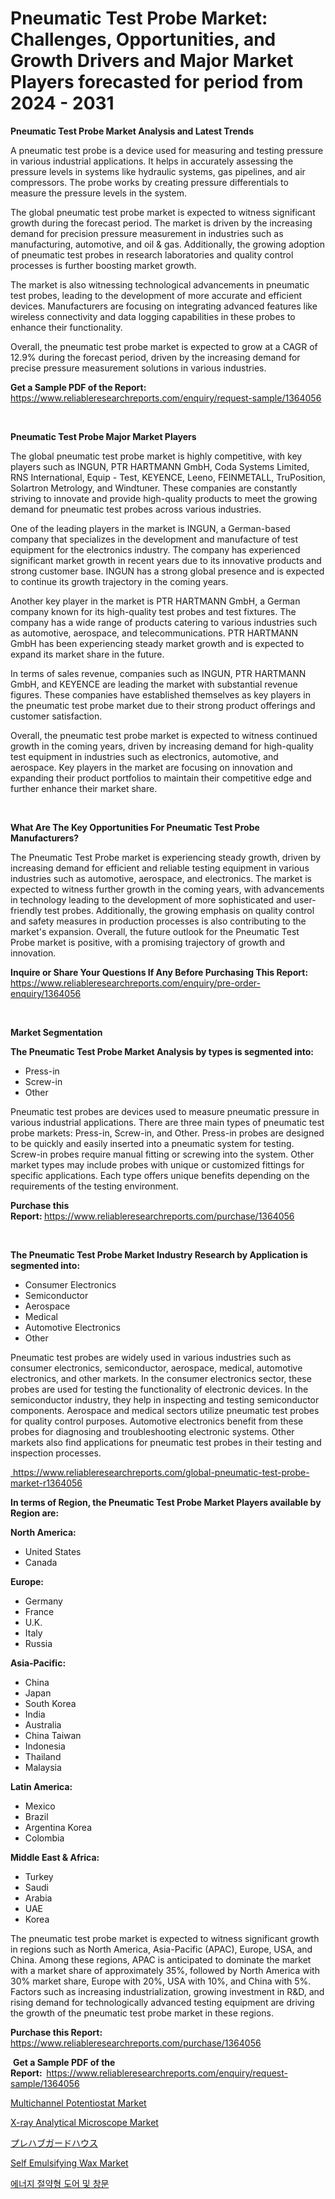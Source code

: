 <p><h1>Pneumatic Test Probe Market: Challenges, Opportunities, and Growth Drivers and Major Market Players forecasted for period from 2024 - 2031</h1></p><p><strong>Pneumatic Test Probe Market Analysis and Latest Trends</strong></p>
<p><p>A pneumatic test probe is a device used for measuring and testing pressure in various industrial applications. It helps in accurately assessing the pressure levels in systems like hydraulic systems, gas pipelines, and air compressors. The probe works by creating pressure differentials to measure the pressure levels in the system.</p><p>The global pneumatic test probe market is expected to witness significant growth during the forecast period. The market is driven by the increasing demand for precision pressure measurement in industries such as manufacturing, automotive, and oil & gas. Additionally, the growing adoption of pneumatic test probes in research laboratories and quality control processes is further boosting market growth.</p><p>The market is also witnessing technological advancements in pneumatic test probes, leading to the development of more accurate and efficient devices. Manufacturers are focusing on integrating advanced features like wireless connectivity and data logging capabilities in these probes to enhance their functionality.</p><p>Overall, the pneumatic test probe market is expected to grow at a CAGR of 12.9% during the forecast period, driven by the increasing demand for precise pressure measurement solutions in various industries.</p></p>
<p><strong>Get a Sample PDF of the Report:&nbsp;</strong> <a href="https://www.reliableresearchreports.com/enquiry/request-sample/1364056">https://www.reliableresearchreports.com/enquiry/request-sample/1364056</a></p>
<p>&nbsp;</p>
<p><strong>Pneumatic Test Probe Major Market Players</strong></p>
<p><p>The global pneumatic test probe market is highly competitive, with key players such as INGUN, PTR HARTMANN GmbH, Coda Systems Limited, RNS International, Equip - Test, KEYENCE, Leeno, FEINMETALL, TruPosition, Solartron Metrology, and Windtuner. These companies are constantly striving to innovate and provide high-quality products to meet the growing demand for pneumatic test probes across various industries.</p><p>One of the leading players in the market is INGUN, a German-based company that specializes in the development and manufacture of test equipment for the electronics industry. The company has experienced significant market growth in recent years due to its innovative products and strong customer base. INGUN has a strong global presence and is expected to continue its growth trajectory in the coming years.</p><p>Another key player in the market is PTR HARTMANN GmbH, a German company known for its high-quality test probes and test fixtures. The company has a wide range of products catering to various industries such as automotive, aerospace, and telecommunications. PTR HARTMANN GmbH has been experiencing steady market growth and is expected to expand its market share in the future.</p><p>In terms of sales revenue, companies such as INGUN, PTR HARTMANN GmbH, and KEYENCE are leading the market with substantial revenue figures. These companies have established themselves as key players in the pneumatic test probe market due to their strong product offerings and customer satisfaction.</p><p>Overall, the pneumatic test probe market is expected to witness continued growth in the coming years, driven by increasing demand for high-quality test equipment in industries such as electronics, automotive, and aerospace. Key players in the market are focusing on innovation and expanding their product portfolios to maintain their competitive edge and further enhance their market share.</p></p>
<p>&nbsp;</p>
<p><strong>What Are The Key Opportunities For Pneumatic Test Probe Manufacturers?</strong></p>
<p><p>The Pneumatic Test Probe market is experiencing steady growth, driven by increasing demand for efficient and reliable testing equipment in various industries such as automotive, aerospace, and electronics. The market is expected to witness further growth in the coming years, with advancements in technology leading to the development of more sophisticated and user-friendly test probes. Additionally, the growing emphasis on quality control and safety measures in production processes is also contributing to the market's expansion. Overall, the future outlook for the Pneumatic Test Probe market is positive, with a promising trajectory of growth and innovation.</p></p>
<p><strong>Inquire or Share Your Questions If Any Before Purchasing This Report:</strong> <a href="https://www.reliableresearchreports.com/enquiry/pre-order-enquiry/1364056">https://www.reliableresearchreports.com/enquiry/pre-order-enquiry/1364056</a></p>
<p>&nbsp;</p>
<p><strong>Market Segmentation</strong></p>
<p><strong>The Pneumatic Test Probe Market Analysis by types is segmented into:</strong></p>
<p><ul><li>Press-in</li><li>Screw-in</li><li>Other</li></ul></p>
<p><p>Pneumatic test probes are devices used to measure pneumatic pressure in various industrial applications. There are three main types of pneumatic test probe markets: Press-in, Screw-in, and Other. Press-in probes are designed to be quickly and easily inserted into a pneumatic system for testing. Screw-in probes require manual fitting or screwing into the system. Other market types may include probes with unique or customized fittings for specific applications. Each type offers unique benefits depending on the requirements of the testing environment.</p></p>
<p><strong>Purchase this Report:&nbsp;</strong><a href="https://www.reliableresearchreports.com/purchase/1364056">https://www.reliableresearchreports.com/purchase/1364056</a></p>
<p>&nbsp;</p>
<p><strong>The Pneumatic Test Probe Market Industry Research by Application is segmented into:</strong></p>
<p><ul><li>Consumer Electronics</li><li>Semiconductor</li><li>Aerospace</li><li>Medical</li><li>Automotive Electronics</li><li>Other</li></ul></p>
<p><p>Pneumatic test probes are widely used in various industries such as consumer electronics, semiconductor, aerospace, medical, automotive electronics, and other markets. In the consumer electronics sector, these probes are used for testing the functionality of electronic devices. In the semiconductor industry, they help in inspecting and testing semiconductor components. Aerospace and medical sectors utilize pneumatic test probes for quality control purposes. Automotive electronics benefit from these probes for diagnosing and troubleshooting electronic systems. Other markets also find applications for pneumatic test probes in their testing and inspection processes.</p></p>
<p><a href="https://www.reliableresearchreports.com/global-pneumatic-test-probe-market-r1364056">&nbsp;https://www.reliableresearchreports.com/global-pneumatic-test-probe-market-r1364056</a></p>
<p><strong>In terms of Region, the Pneumatic Test Probe Market Players available by Region are:</strong></p>
<p>
    <p> <strong> North America: </strong>
        <ul>
            <li>United States</li>
            <li>Canada</li>
        </ul>
        </p> 
    <p> <strong> Europe: </strong>
        <ul>
            <li>Germany</li>
            <li>France</li>
            <li>U.K.</li>
            <li>Italy</li>
            <li>Russia</li>
        </ul>
        </p> 
    <p> <strong> Asia-Pacific: </strong>
        <ul>
            <li>China</li>
            <li>Japan</li>
            <li>South Korea</li>
            <li>India</li>
            <li>Australia</li>
            <li>China Taiwan</li>
            <li>Indonesia</li>
            <li>Thailand</li>
            <li>Malaysia</li>
        </ul>
        </p> 
    <p> <strong> Latin America: </strong>
        <ul>
            <li>Mexico</li>
            <li>Brazil</li>
            <li>Argentina Korea</li>
            <li>Colombia</li>
        </ul>
        </p> 
    <p> <strong> Middle East & Africa: </strong>
        <ul>
            <li>Turkey</li>
            <li>Saudi</li>
            <li>Arabia</li>
            <li>UAE</li>
            <li>Korea</li>
        </ul>
    </p>
    </p>
<p><p>The pneumatic test probe market is expected to witness significant growth in regions such as North America, Asia-Pacific (APAC), Europe, USA, and China. Among these regions, APAC is anticipated to dominate the market with a market share of approximately 35%, followed by North America with 30% market share, Europe with 20%, USA with 10%, and China with 5%. Factors such as increasing industrialization, growing investment in R&D, and rising demand for technologically advanced testing equipment are driving the growth of the pneumatic test probe market in these regions.</p></p>
<p><strong>Purchase this Report: </strong><a href="https://www.reliableresearchreports.com/purchase/1364056">https://www.reliableresearchreports.com/purchase/1364056</a></p>
<p>&nbsp;<strong>Get a Sample PDF of the Report:&nbsp;&nbsp;</strong><a href="https://www.reliableresearchreports.com/enquiry/request-sample/1364056">https://www.reliableresearchreports.com/enquiry/request-sample/1364056</a></p>
<p><strong></strong></p>
<p><p><a href="https://view.publitas.com/reportprime-1/multichannel-potentiostat-market-size-reveals-the-best-marketing-channels-in-global-industry/">Multichannel Potentiostat Market</a></p><p><a href="https://github.com/shotows/Market-Research-Report-List-2/blob/main/x-ray-analytical-microscope-market.md">X-ray Analytical Microscope Market</a></p><p><a href="https://github.com/andrade7361/Market-Research-Report-List-1/blob/main/408055443048.md">プレハブガードハウス</a></p><p><a href="https://issuu.com/reportprime-2/docs/self-emulsifying-wax-market-size-2030.pptx">Self Emulsifying Wax Market</a></p><p><a href="https://github.com/darrellockm3ytan895656/Market-Research-Report-List-1/blob/main/516414839658.md">에너지 절약형 도어 및 창문</a></p></p>